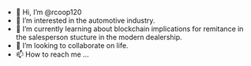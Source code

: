 - 👋 Hi, I’m @rcoop120
- 👀 I’m interested in the automotive industry.
- 🌱 I’m currently learning about blockchain implications for remitance in the salesperson stucture in the modern dealership.
- 💞️ I’m looking to collaborate on life.
- 📫 How to reach me ...

<!---
rcoop120/rcoop120 is a ✨ special ✨ repository because its `README.md` (this file) appears on your GitHub profile.
You can click the Preview link to take a look at your changes.
--->
